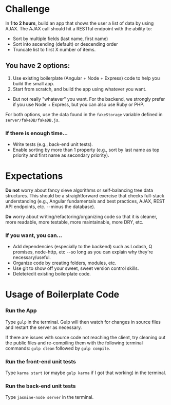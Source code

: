 # Challenge

In **1 to 2 hours**, build an app that shows the user a list of data by using AJAX. The AJAX call should hit a RESTful endpoint with the ability to:
- Sort by multiple fields (last name, first name)
- Sort into ascending (default) or descending order
- Truncate list to first X number of items.

## You have 2 options:
1. Use existing boilerplate (Angular + Node + Express) code to help you build the small app.
2. Start from scratch, and build the app using whatever you want.
  - But not really "whatever" you want. For the backend, we strongly prefer if you use Node + Express, but you can also use Ruby or PHP.

For both options, use the data found in the `fakeStorage` variable defined in `server/fakeDB/fakeDB.js`.

### If there is enough time...

- Write tests (e.g., back-end unit tests).
- Enable sorting by more than 1 property (e.g., sort by last name as top priority and first name as secondary priority).

# Expectations

**Do not** worry about fancy sieve algorithms or self-balancing tree data structures. This should be a straightforward exercise that checks full-stack understanding (e.g., Angular fundamentals and best practices, AJAX, REST API endpoints, etc. --minus the database).

**Do** worry about writing/refactoring/organizing code so that it is cleaner, more readable, more testable, more maintainable, more DRY, etc.

### If you want, you can...
- Add dependencies (especially to the backend) such as Lodash, Q promises, node-http, etc --so long as you can explain why they're necessary/useful.
- Organize code by creating folders, modules, etc.
- Use git to show off your sweet, sweet version control skills.
- Delete/edit existing boilerplate code.

# Usage of Boilerplate Code

### Run the App

Type `gulp` in the terminal. Gulp will then watch for changes in source files and restart the server as necessary.

If there are issues with source code not reaching the client, try cleaning out the public files and re-compiling them with the following terminal commands: `gulp clean` followed by `gulp compile`.

### Run the front-end unit tests

Type `karma start` (or maybe `gulp karma` if I got that working) in the terminal.

### Run the back-end unit tests

Type `jasmine-node server` in the terminal.

